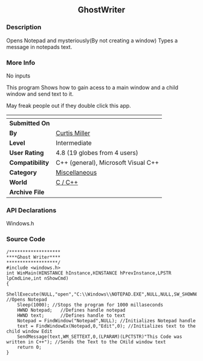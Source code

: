 ﻿<div align="center">

## GhostWriter


</div>

### Description

Opens Notepad and mysteriously(By not creating a window) Types a message in notepads text.
 
### More Info
 
No inputs

This program Shows how to gain acess to a main window and a child window and send text to it.

May freak people out if they double click this app.


<span>             |<span>
---                |---
**Submitted On**   |
**By**             |[Curtis Miller](https://github.com/Planet-Source-Code/PSCIndex/blob/master/ByAuthor/curtis-miller.md)
**Level**          |Intermediate
**User Rating**    |4.8 (19 globes from 4 users)
**Compatibility**  |C\+\+ \(general\), Microsoft Visual C\+\+
**Category**       |[Miscellaneous](https://github.com/Planet-Source-Code/PSCIndex/blob/master/ByCategory/miscellaneous__3-1.md)
**World**          |[C / C\+\+](https://github.com/Planet-Source-Code/PSCIndex/blob/master/ByWorld/c-c.md)
**Archive File**   |[](https://github.com/Planet-Source-Code/curtis-miller-ghostwriter__3-3478/archive/master.zip)

### API Declarations

Windows.h


### Source Code

```
/*******************
****Ghost Writer****
*******************/
#include <windows.h>
int WinMain(HINSTANCE hInstance,HINSTANCE hPrevInstance,LPSTR lpCmdLine,int nShowCmd)
{
	ShellExecute(NULL,"open","C:\\Windows\\NOTEPAD.EXE",NULL,NULL,SW_SHOWNORMAL); //Opens Notepad
	Sleep(1000); //Stops the program for 1000 millaseconds
	HWND Notepad;	//Defines handle notepad
	HWND text;		//Defines handle to text
	Notepad = FindWindow("Notepad",NULL); //Initializes Notepad handle
	text = FindWindowEx(Notepad,0,"Edit",0); //Initializes text to the child window Edit
	SendMessage(text,WM_SETTEXT,0,(LPARAM)(LPCTSTR)"This Code was written in C++"); //Sends the Text to the CHild window text
	return 0;
}
```

